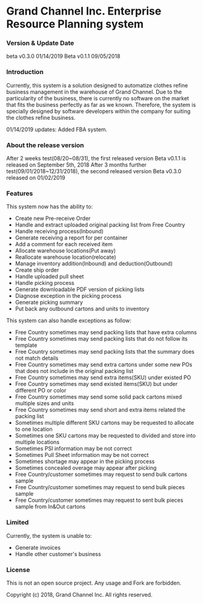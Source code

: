 # Grand Channel Inc. Enterprise Resource Planning system

### Version & Update Date
beta v0.3.0 01/14/2019
Beta v0.1.1 09/05/2018

### Introduction
Currently, this system is a solution designed to automatize clothes refine business management in the warehouse of Grand Channel. Due to the particularity of the business, there is currently no software on the market that fits the business perfectly as far as we known. Therefore, the system is specially designed by software developers within the company for suiting the clothes refine business.

01/14/2019 updates: Added FBA system.

### About the release version
After 2 weeks test(08/20~08/31), the first released version Beta v0.1.1 is released on September 5th, 2018
After 3 months further test(09/01/2018~12/31/2018), the second released version Beta v0.3.0 released on 01/02/2019

### Features
This system now has the ability to:
- Create new Pre-receive Order
- Handle and extract uploaded original packing list from Free Country
- Handle receiving process(Inbound)
- Generate receiving a report for per container
- Add a comment for each received item
- Allocate warehouse locations(Put away)
- Reallocate warehouse location(relocate)
- Manage inventory addition(Inbound) and deduction(Outbound)
- Create ship order
- Handle uploaded pull sheet
- Handle picking process
- Generate downloadable PDF version of picking lists
- Diagnose exception in the picking process 
- Generate picking summary
- Put back any outbound cartons and units to inventory

This system can also handle exceptions as follow:
- Free Country sometimes may send packing lists that have extra columns
- Free Country sometimes may send packing lists that do not follow its template
- Free Country sometimes may send packing lists that the summary does not match details
- Free Country sometimes may send extra cartons under some new POs that does not include in the original packing list
- Free Country sometimes may send extra items(SKU) under existed PO
- Free Country sometimes may send existed items(SKU) but under different PO or color
- Free Country sometimes may send some solid pack cartons mixed multiple sizes and units
- Free Country sometimes may send short and extra items related the packing list
- Sometimes multiple different SKU cartons may be requested to allocate to one location
- Sometimes one SKU cartons may be requested to divided and store into multiple locations
- Sometimes PSI information may be not correct
- Sometimes Pull Sheet information may be not correct
- Sometimes shortage may appear in the picking process
- Sometimes concealed overage may appear after picking
- Free Country/customer sometimes may request to send bulk cartons sample
- Free Country/customer sometimes may request to send bulk pieces sample
- Free Country/customer sometimes may request to sent bulk pieces sample from In&Out cartons

### Limited
Currently, the system is unable to:
- Generate invoices
- Handle other customer's business

### License
This is not an open source project. Any usage and Fork are forbidden.

Copyright (c) 2018, Grand Channel Inc. All rights reserved.
